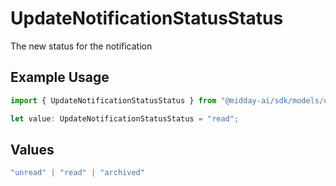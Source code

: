 # UpdateNotificationStatusStatus

The new status for the notification

## Example Usage

```typescript
import { UpdateNotificationStatusStatus } from "@midday-ai/sdk/models/operations";

let value: UpdateNotificationStatusStatus = "read";
```

## Values

```typescript
"unread" | "read" | "archived"
```